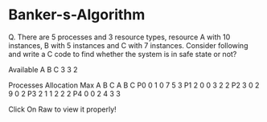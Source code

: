 # Banker-s-Algorithm
Q. There are 5 processes and 3 resource types, resource A with 10 instances, B with 5 instances and C with 7 instances. Consider following and write a C code to find whether the system is in safe state or not?

Available 
  A B C
  3 3 2

Processes Allocation   Max
              A B C    A B C
     P0       0 1 0    7 5 3
     P1       2 0 0    3 2 2 
     P2       3 0 2    9 0 2
     P3       2 1 1    2 2 2
     P4       0 0 2    4 3 3 
  



Click On Raw to view it properly!
